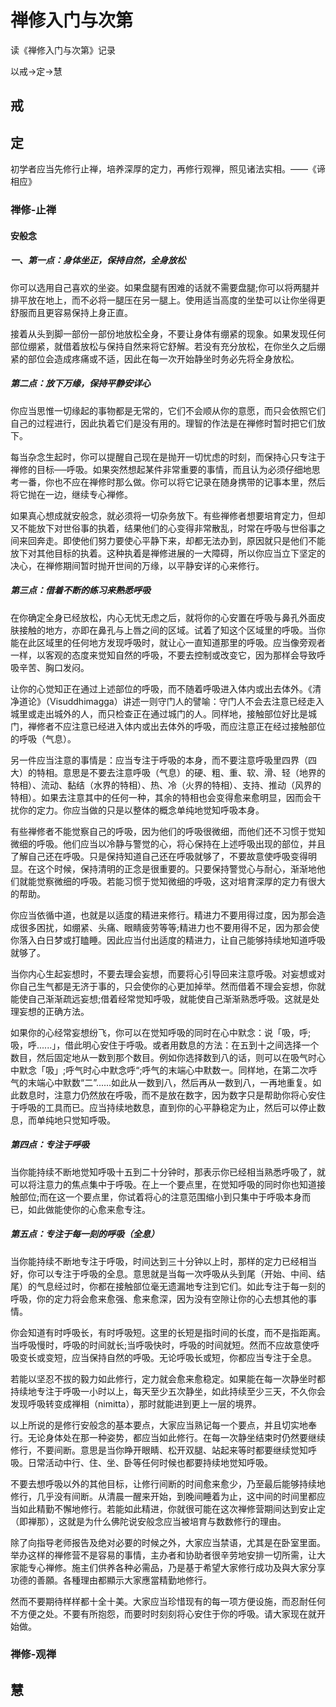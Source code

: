 # 禅修入门与次第

读《禅修入门与次第》记录

以戒->定->慧

## 戒

## 定

初学者应当先修行止禅，培养深厚的定力，再修行观禅，照见诸法实相。——《谛相应》

### 禅修-止禅

#### 安般念

##### 一、第一点：身体坐正，保持自然，全身放松

你可以选用自己喜欢的坐姿。如果盘腿有困难的话就不需要盘腿;你可以将两腿并排平放在地上，而不必将一腿压在另一腿上。使用适当高度的坐垫可以让你坐得更舒服而且更容易保持上身正直。

接着从头到脚一部份一部份地放松全身，不要让身体有绷紧的现象。如果发现任何部位绷紧，就借着放松与保持自然来将它舒解。若没有充分放松，在你坐久之后绷紧的部位会造成疼痛或不适，因此在每一次开始静坐时务必先将全身放松。

##### 第二点：放下万缘，保持平静安详心

你应当思惟一切缘起的事物都是无常的，它们不会顺从你的意愿，而只会依照它们自己的过程进行，因此执着它们是没有用的。理智的作法是在禅修时暂时把它们放下。

每当杂念生起时，你可以提醒自己现在是抛开一切忧虑的时刻，而保持心只专注于禅修的目标──呼吸。如果突然想起某件非常重要的事情，而且认为必须仔细地思考一番，你也不应在禅修时那么做。你可以将它记录在随身携带的记事本里，然后将它抛在一边，继续专心禅修。

如果真心想成就安般念，就必须将一切杂务放下。有些禅修者想要培育定力，但却又不能放下对世俗事的执着，结果他们的心变得非常散乱，时常在呼吸与世俗事之间来回奔走。即使他们努力要使心平静下来，却都无法办到，原因就只是他们不能放下对其他目标的执着。这种执着是禅修进展的一大障碍，所以你应当立下坚定的决心，在禅修期间暂时抛开世间的万缘，以平静安详的心来修行。

##### 第三点：借着不断的练习来熟悉呼吸

在你确定全身已经放松，内心无忧无虑之后，就将你的心安置在呼吸与鼻孔外面皮肤接触的地方，亦即在鼻孔与上唇之间的区域。试着了知这个区域里的呼吸。当你能在此区域里的任何地方发现呼吸时，就让心一直知道那里的呼吸。应当像旁观者一样，以客观的态度来觉知自然的呼吸，不要去控制或改变它，因为那样会导致呼吸辛苦、胸口发闷。

让你的心觉知正在通过上述部位的呼吸，而不随着呼吸进入体内或出去体外。《清净道论》（Visuddhimagga）讲述一则守门人的譬喻：守门人不会去注意已经走入城里或走出城外的人，而只检查正在通过城门的人。同样地，接触部位好比是城门，禅修者不应注意已经进入体内或出去体外的呼吸，而应注意正在经过接触部位的呼吸（气息）。

另一件应当注意的事情是：应当专注于呼吸的本身，而不要注意呼吸里四界（四大）的特相。意思是不要去注意呼吸（气息）的硬、粗、重、软、滑、轻（地界的特相）、流动、黏结（水界的特相）、热、冷（火界的特相）、支持、推动（风界的特相）。如果去注意其中的任何一种，其余的特相也会变得愈来愈明显，因而会干扰你的定力。你应当做的只是以整体的概念单纯地觉知呼吸本身。

有些禅修者不能觉察自己的呼吸，因为他们的呼吸很微细，而他们还不习惯于觉知微细的呼吸。他们应当以冷静与警觉的心，将心保持在上述呼吸出现的部位，并且了解自己还在呼吸。只是保持知道自己还在呼吸就够了，不要故意使呼吸变得明显。在这个时候，保持清明的正念是很重要的。只要保持警觉心与耐心，渐渐地他们就能觉察微细的呼吸。若能习惯于觉知微细的呼吸，这对培育深厚的定力有很大的帮助。

你应当依循中道，也就是以适度的精进来修行。精进力不要用得过度，因为那会造成很多困扰，如绷紧、头痛、眼睛疲劳等等;精进力也不要用得不足，因为那会使你落入白日梦或打瞌睡。因此应当付出适度的精进力，让自己能够持续地知道呼吸就够了。

当你内心生起妄想时，不要去理会妄想，而要将心引导回来注意呼吸。对妄想或对你自己生气都是无济于事的，只会使你的心更加掉举。然而借着不理会妄想，你就能使自己渐渐疏远妄想;借着经常觉知呼吸，就能使自己渐渐熟悉呼吸。这就是处理妄想的正确方法。

如果你的心经常妄想纷飞，你可以在觉知呼吸的同时在心中默念：说「吸，呼;吸，呼......」，借此明心安住于呼吸。或者用数息的方法：在五到十之间选择一个数目，然后固定地从一数到那个数目。例如你选择数到八的话，则可以在吸气时心中默念「吸」;呼气时心中默念呼“;呼气的末端心中默数一。同样地，在第二次呼气的末端心中默数“二”......如此从一数到八，然后再从一数到八，一再地重复。如此数息时，注意力仍然放在呼吸，而不是放在数字，因为数字只是帮助你将心安住于呼吸的工具而已。应当持续地数息，直到你的心平静稳定为止，然后可以停止数息，而单纯地只觉知呼吸。

##### 第四点：专注于呼吸

当你能持续不断地觉知呼吸十五到二十分钟时，那表示你已经相当熟悉呼吸了，就可以将注意力的焦点集中于呼吸。在上一个要点里，在觉知呼吸的同时你也知道接触部位;而在这一个要点里，你试着将心的注意范围缩小到只集中于呼吸本身而已，如此做能使你的心愈来愈专注。

##### 第五点：专注于每一刻的呼吸（全息）

当你能持续不断地专注于呼吸，时间达到三十分钟以上时，那样的定力已经相当好，你可以专注于呼吸的全息。意思就是当每一次呼吸从头到尾（开始、中间、结尾）的气息经过时，你都在接触部位毫无遗漏地专注到它们。如此专注于每一刻的呼吸，你的定力将会愈来愈强、愈来愈深，因为没有空隙让你的心去想其他的事情。

你会知道有时呼吸长，有时呼吸短。这里的长短是指时间的长度，而不是指距离。当呼吸慢时，呼吸的时间就长;当呼吸快时，呼吸的时间就短。然而不应故意使呼吸变长或变短，应当保持自然的呼吸。无论呼吸长或短，你都应当专注于全息。

若能以坚忍不拔的毅力如此修行，定力就会愈来愈稳定。如果能在每一次静坐时都持续地专注于呼吸一小时以上，每天至少五次静坐，如此持续至少三天，不久你会发现呼吸转变成禅相（nimitta），那时就能进到更上一层的境界。

以上所说的是修行安般念的基本要点，大家应当熟记每一个要点，并且切实地奉行。无论身体处在那一种姿势，都应当如此修行。在每一次静坐结束时仍然要继续修行，不要间断。意思是当你睁开眼睛、松开双腿、站起来等时都要继续觉知呼吸。日常活动中行、住、坐、卧等任何时候也都要持续地觉知呼吸。

不要去想呼吸以外的其他目标，让修行间断的时间愈来愈少，乃至最后能够持续地修行，几乎没有间断。从清晨一醒来开始，到晚间睡着为止，这中间的时间里都应当如此精勤不懈地修行。若能如此精进，你就很可能在这次禅修营期间达到安止定（即禅那），这就是为什么佛陀说安般念应当被培育与数数修行的理由。

除了向指导老师报告及绝对必要的时候之外，大家应当禁语，尤其是在卧室里面。举办这样的禅修营不是容易的事情，主办者和协助者很辛劳地安排一切所需，让大家能专心禅修。施主们供养各种必需品，乃是基于希望大家修行成功及與大家分享功德的善願。各種理由都顯示大家應當精勤地修行。

然而不要期待样样都十全十美。大家应当珍惜现有的每一项方便设施，而忍耐任何不方便之处。不要有所抱怨，而要时时刻刻将心安住于你的呼吸。请大家现在就开始做。

### 禅修-观禅

## 慧
